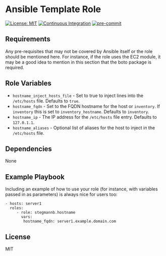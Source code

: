 # Ansible Template Role

[![License: MIT](https://img.shields.io/github/license/stegmannb/ansible-role-hostname)](https://github.com/stegmannb/ansible-role-hostname/blob/master/LICENSE)
[![Continuous Integration](https://github.com/stegmannb/ansible-role-hostname/actions/workflows/continuous-integration.yml/badge.svg)](https://github.com/stegmannb/ansible-role-hostname/actions/workflows/continuous-integration.yml)
[![pre-commit](https://img.shields.io/badge/pre--commit-enabled-brightgreen?logo=pre-commit&logoColor=white)](https://github.com/pre-commit/pre-commit)

## Requirements

Any pre-requisites that may not be covered by Ansible itself or the role should be mentioned here. For instance, if the role uses the EC2 module, it may be a good idea to mention in this section that the boto package is required.

## Role Variables

- `hostname_inject_hosts_file` - Set to true to inject lines into the `/etc/hosts` file. Defaults to `true`.
- `hostname_fqdn` - Set to the FQDN hostname for the host or `inventory`. If `inventory` this is set to `inventory_hostname`. Defaults to `inventory`.
- `hostname_ip` - The IP address for the `/etc/hosts` file entry. Defaults to `127.0.1.1`.
- `hostname_aliases` - Optional list of aliases for the host to inject in the `/etc/hosts` file.

## Dependencies

None

## Example Playbook

Including an example of how to use your role (for instance, with variables passed in as parameters) is always nice for users too:

    - hosts: server1
      roles:
         - role: stegmannb.hostname
           vars:
            hostname_fqdn: server1.example.domain.com

## License

MIT

